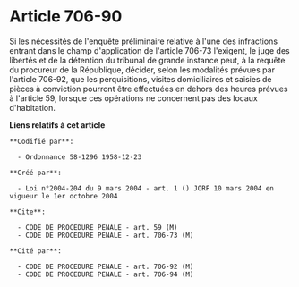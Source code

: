 # Article 706-90

Si les nécessités de l'enquête préliminaire relative à l'une des infractions entrant dans le champ d'application de l'article
706-73 l'exigent, le juge des libertés et de la détention du tribunal de grande instance peut, à la requête du procureur de
la République, décider, selon les modalités prévues par l'article 706-92, que les perquisitions, visites domiciliaires et
saisies de pièces à conviction pourront être effectuées en dehors des heures prévues à l'article 59, lorsque ces opérations
ne concernent pas des locaux d'habitation.

**Liens relatifs à cet article**

	**Codifié par**:

	  - Ordonnance 58-1296 1958-12-23

	**Créé par**:

	  - Loi n°2004-204 du 9 mars 2004 - art. 1 () JORF 10 mars 2004 en vigueur le 1er octobre 2004

	**Cite**:

	  - CODE DE PROCEDURE PENALE - art. 59 (M)
	  - CODE DE PROCEDURE PENALE - art. 706-73 (M)

	**Cité par**:

	  - CODE DE PROCEDURE PENALE - art. 706-92 (M)
	  - CODE DE PROCEDURE PENALE - art. 706-94 (M)
